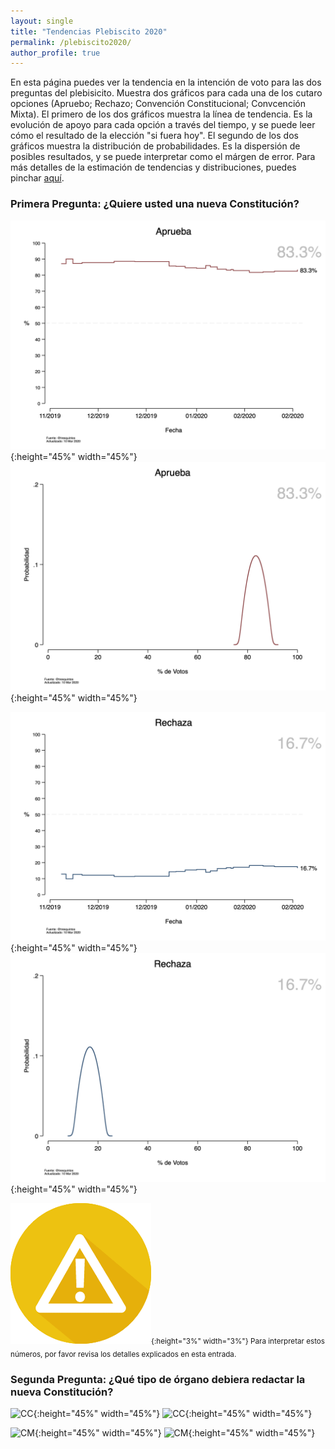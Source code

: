 ```yaml
---
layout: single
title: "Tendencias Plebiscito 2020"
permalink: /plebiscito2020/
author_profile: true
---
```


En esta página puedes ver la tendencia en la intención de voto para las dos preguntas del plebisicito. Muestra dos gráficos para cada una de los cutaro opciones (Apruebo; Rechazo; Convención Constitucional; Convcención Mixta). El primero de los dos gráficos muestra la línea de tendencia. Es la evolución de apoyo para cada opción a través del tiempo, y se puede leer cómo el resultado de la elección "si fuera hoy". El segundo de los dos gráficos muestra la distribución de probabilidades. Es la dispersión de posibles resultados, y se puede interpretar como el márgen de error. Para más detalles de la estimación de tendencias y distribuciones, puedes pinchar [aquí](https://tresquintos.github.io/tsm/).


### Primera Pregunta: ¿Quiere usted una nueva Constitución?

![Aprueba](/images/ts_2020-1_Aprueba.png){:height="45%" width="45%"} ![Aprueba](/images/kd_2020-1_Aprueba.png){:height="45%" width="45%"}

![Rechaza](/images/ts_2020-1_Rechaza.png){:height="45%" width="45%"} ![Rechaza](/images/kd_2020-1_Rechaza.png){:height="45%" width="45%"}

<sub>![.](/images/danger.png){:height="3%" width="3%"} Para interpretar estos números, por favor revisa los detalles explicados en esta entrada.</sub> 


### Segunda Pregunta: ¿Qué tipo de órgano debiera redactar la nueva Constitución?

![CC](/images/ts_2020-2_Convención%20Constituyente.png){:height="45%" width="45%"} ![CC](/images/kd_2020-2_Convención%20Constituyente.png){:height="45%" width="45%"}


![CM](/images/ts_2020-2_Convención%20Mixta.png){:height="45%" width="45%"} ![CM](/images/kd_2020-2_Convención%20Mixta.png){:height="45%" width="45%"}

